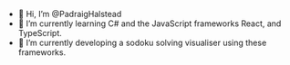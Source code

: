 - 👋 Hi, I’m @PadraigHalstead
- 🌱 I’m currently learning C# and the JavaScript frameworks React, and TypeScript.
- 💞️ I’m currently developing a sodoku solving visualiser using these frameworks.

<!---
PadraigHalstead/PadraigHalstead is a ✨ special ✨ repository because its `README.md` (this file) appears on your GitHub profile.
You can click the Preview link to take a look at your changes.
--->
